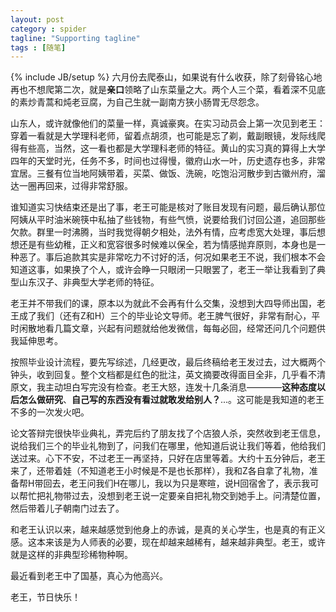 ```yaml
---
layout: post
category : spider
tagline: "Supporting tagline"
tags : [随笔]
---
```

{% include JB/setup %}
六月份去爬泰山，如果说有什么收获，除了刻骨铭心地再也不想爬第二次，就是**亲口**领略了山东菜量之大。两个人三个菜，看着深不见底的素炒青蒿和炖老豆腐，为自己生就一副南方狭小肠胃无尽怨念。

山东人，或许就像他们的菜量一样，真诚豪爽。在实习动员会上第一次见到老王：穿着一看就是大学理科老师，留着点胡须，也可能是忘了剃，戴副眼镜，发际线爬得有些高，当然，这一看也都是大学理科老师的特征。黄山的实习真的算得上大学四年的天堂时光，任务不多，时间也过得慢，徽府山水一叶，历史遗存也多，非常宜居。三餐有位当地阿姨带着，买菜、做饭、洗碗，吃饱沿河散步到古徽州府，溜达一圈再回来，过得非常舒服。

谁知道实习快结束还是出了事，老王可能是核对了账目发现有问题，最后确认那位阿姨从平时油米碗筷中私抽了些钱物，有些气愤，说要给我们讨回公道，追回那些欠款。群里一时沸腾，当时我觉得朝夕相处，法外有情，应考虑宽大处理，事后想想还是有些幼稚，正义和宽容很多时候难以保全，若为情感抛弃原则，本身也是一种恶了。事后追款其实是非常吃力不讨好的活，何况如果老王不说，我们根本不会知道这事，如果换了个人，或许会睁一只眼闭一只眼罢了，老王一举让我看到了典型山东汉子、非典型大学老师的特征。

老王并不带我们的课，原本以为就此不会再有什么交集，没想到大四导师出国，老王成了我们（还有Z和H）三个的毕业论文导师。老王脾气很好，非常有耐心，平时闲散地看几篇文章，兴起有问题就给他发微信，每每必回，经常还问几个问题供我延伸思考。

按照毕业设计流程，要先写综述，几经更改，最后终稿给老王发过去，过大概两个钟头，收到回复。整个文档都是红色的批注，英文摘要改得面目全非，几乎看不清原文，我主动坦白写完没有检查。老王大怒，连发十几条消息————**这种态度以后怎么做研究**、**自己写的东西没有看过就敢发给别人？**...。这可能是我知道的老王不多的一次发火吧。

论文答辩完很快毕业典礼，弄完后约了朋友找了个店狼人杀，突然收到老王信息，说给我们三个的毕业礼物到了，问我们在哪里，他知道后说让我们等着，他给我们送过来。心下不安，不过老王一再坚持，只好在店里等着。大约十五分钟后，老王来了，还带着娃（不知道老王小时候是不是也长那样），我和Z各自拿了礼物，准备帮H带回去，老王问我们H在哪儿，我以为只是寒暄，说H回宿舍了，表示我可以帮忙把礼物带过去，没想到老王说一定要亲自把礼物交到她手上。问清楚位置，然后带着儿子朝南门过去了。

和老王认识以来，越来越感觉到他身上的赤诚，是真的关心学生，也是真的有正义感。这本来该是为人师表的必要，现在却越来越稀有，越来越非典型。老王，或许就是这样的非典型珍稀物种啊。

最近看到老王中了国基，真心为他高兴。

老王，节日快乐！